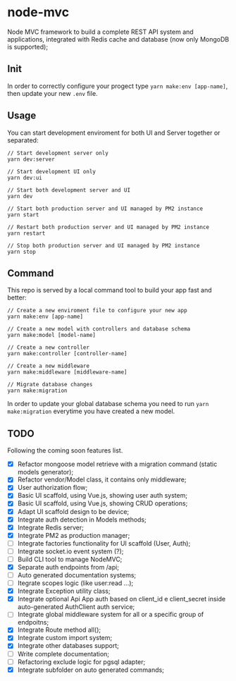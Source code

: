 # node-mvc

Node MVC framework to build a complete REST API system and applications, integrated with Redis cache and database (now only MongoDB is supported);

## Init

In order to correctly configure your progect type ```yarn make:env [app-name]```, then update your new `.env` file.

## Usage

You can start development enviroment for both UI and Server together or separated:

```
// Start development server only
yarn dev:server

// Start development UI only
yarn dev:ui

// Start both development server and UI
yarn dev

// Start both production server and UI managed by PM2 instance
yarn start

// Restart both production server and UI managed by PM2 instance
yarn restart

// Stop both production server and UI managed by PM2 instance
yarn stop
```

## Command

This repo is served by a local command tool to build your app fast and better:

```
// Create a new enviroment file to configure your new app
yarn make:env [app-name]

// Create a new model with controllers and database schema
yarn make:model [model-name]

// Create a new controller
yarn make:controller [controller-name]

// Create a new middleware
yarn make:middleware [middleware-name]

// Migrate database changes
yarn make:migration
```

In order to update your global database schema you need to run ```yarn make:migration``` everytime you have created a new model.

## TODO

Following the coming soon features list.

- [X] Refactor mongoose model retrieve with a migration command (static models generator);
- [X] Refactor vendor/Model class, it contains only middleware;
- [X] User authorization flow;
- [X] Basic UI scaffold, using Vue.js, showing user auth system;
- [X] Basic UI scaffold, using Vue.js, showing CRUD operations;
- [X] Adapt UI scaffold design to be device;
- [X] Integrate auth detection in Models methods;
- [X] Integrate Redis server;
- [X] Integrate PM2 as production manager;
- [ ] Integrate factories functionality for UI scaffold (User, Auth);
- [ ] Integrate socket.io event system (?);
- [ ] Build CLI tool to manage NodeMVC;
- [X] Separate auth endpoints from /api;
- [ ] Auto generated documentation systems;
- [ ] Itegrate scopes logic (like user:read ...);
- [X] Integrate Exception utility class;
- [X] Integrate optional Api App auth based on client_id e client_secret inside auto-generated AuthClient auth service;
- [ ] Integrate global middleware system for all or a specific group of endpoitns;
- [X] Integrate Route method all();
- [X] Integrate custom import system;
- [X] Integrate other databases support;
- [ ] Write complete documentation;
- [ ] Refactoring exclude logic for pgsql adapter;
- [X] Integrate subfolder on auto generated commands;
